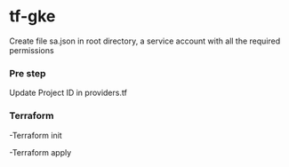 # tf-gke

Create file sa.json in root directory, a service account with all the required permissions

### Pre step

Update Project ID in providers.tf

### Terraform 

-Terraform init

-Terraform apply



